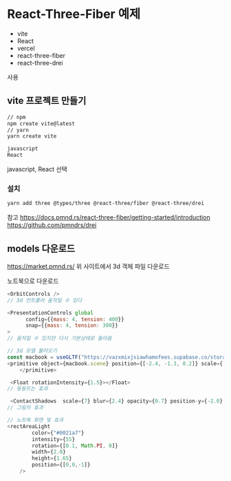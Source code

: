 # React-Three-Fiber 예제

- vite
- React
- vercel
- react-three-fiber
- react-three-drei

사용 

## vite 프로젝트 만들기
```bash
// npm 
npm create vite@latest
// yarn 
yarn create vite
```

```bash
javascript
React 
```
javascript, React 선택

### 설치
```bash
yarn add three @types/three @react-three/fiber @react-three/drei
```

참고
https://docs.pmnd.rs/react-three-fiber/getting-started/introduction
https://github.com/pmndrs/drei

## models 다운로드

https://market.pmnd.rs/ 
위 사이트에서 3d 객체 파일 다운로드

노트북으로 다운로드 

```javascript
<OrbitControls />
// 3d 컨트롤러 움직일 수 있다

<PresentationControls global 
      config={{mass: 4, tension: 400}}  
      snap={{mass: 4, tension: 300}} 
>
// 움직일 수 있지만 다시 기본상태로 돌아옴
```

```javascript
// 3d 모델 불러오기
const macbook = useGLTF("https://vazxmixjsiawhamofees.supabase.co/storage/v1/object/public/models/macbook/model.gltf")
<primitive object={macbook.scene} position={[-2.4, -1.3, 0.2]} scale={[2,2,2]}>
    </primitive> 
```

```javascript
 <Float rotationIntensity={1.5}></Float>
// 둥둥뜨는 효과

 <ContactShadows  scale={7} blur={2.4} opacity={0.7} position-y={-2.0} />
// 그림자 효과
```

```javascript
// 노트북 화면 빛 효과
<rectAreaLight 
        color={"#0021a7"} 
        intensity={55} 
        rotation={[0.1, Math.PI, 0]} 
        width={2.0}
        height={1.65}
        position={[0,0,-1]}
    />
```







